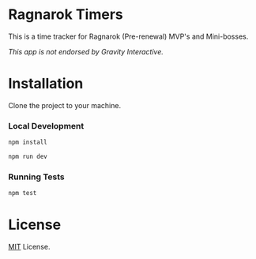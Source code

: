 # Ragnarok Timers

This is a time tracker for Ragnarok (Pre-renewal) MVP's and Mini-bosses.

_This app is not endorsed by Gravity Interactive._

# Installation

Clone the project to your machine.

### Local Development

```bash
npm install
```

```bash
npm run dev
```

### Running Tests

```bash
npm test
```

# License

[MIT](https://choosealicense.com/licenses/mit/) License.
